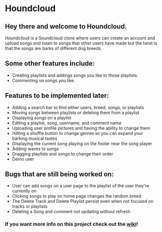 # Houndcloud
## Hey there and welcome to Houndcloud.

Houndcloud is a Soundcloud clone where users can create an account and upload songs and listen to songs that other users have made but the twist is that the songs are barks of different dog breeds.

## Some other features include: 
  - Creating playlists and addings songs you like to those playlists.
  - Commenting on songs you like.

## Features to be implemented later: 
  - Adding a search bar to find either users, breed, songs, or playlists
  - Moving songs between playlists or deleting them from a playlist
  - Displaying songs on a playlist
  - Editing a playlist, song, username, and comment name
  - Uploading user profile pictures and having the ability to change them
  - Hitting a shuffle button to change genres so you can expand your barking musical tastes
  - Displaying the current song playing on the footer near the song player
  - Adding waves to songs
  - Dragging playlists and songs to change their order
  - Demo user

## Bugs that are still being worked on: 
  - User can add songs on a user page to the playlist of the user they're currently on
  - Clicking songs to play on home page changes the random breed
  - The Delete Track and Delete Playlist persist even when not focused on tracks or playlists
  - Deleting a Song and comment not updating without refresh

### If you want more info on this project check out the [wiki](https://github.com/Kristianmartinw/houndcloud/wiki)!
